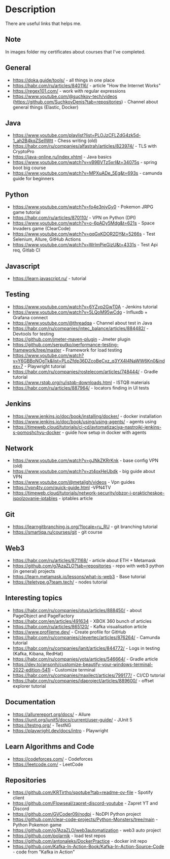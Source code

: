 # Description
There are useful links that helps me.

## Note
In images folder my certificates about courses that I've completed.

## General
- https://doka.guide/tools/ - all things in one place
- https://habr.com/ru/articles/840116/ - article "How the Internet Works"
- https://regex101.com/ - work with regular expressions
- https://www.youtube.com/@suchkov-tech/videos (https://github.com/SuchkovDenis?tab=repositories) - Channel about general things (Elastic, Docker)

## Java
- https://www.youtube.com/playlist?list=PLOJzCFLZdG4zk5d-1_ah2B4kqZSeIlWtt - Chess writing (old)
- https://habr.com/ru/companies/alfastrah/articles/823974/ - TLS with CryptoPro
- https://java-online.ru/index.xhtml - Java basics
- https://www.youtube.com/watch?v=vB9BVTz5xrI&t=34075s - spring boot big course
- https://www.youtube.com/watch?v=MPXuADe_5Eg&t=693s - camunda guide for beginners

## Python
- https://www.youtube.com/watch?v=fo4e3njyGy0 - Pokemon JRPG game tutorial
- https://habr.com/ru/articles/870110/ - VPN on Python (DPI)
- https://www.youtube.com/watch?v=o-6pADy5Mdg&t=621s - Space Invaders game (ClearCode)
- https://www.youtube.com/watch?v=qqGxKDOR2DY&t=5266s - Test Selenium, Allure, GitHub Actions
- https://www.youtube.com/watch?v=WrlmPjeGizU&t=4331s - Test Api req, Gitlab CI

## Javascript
- https://learn.javascript.ru/ - tutorial

## Testing
- https://www.youtube.com/watch?v=6YZvp2GwT0A - Jenkins tutorial
- https://www.youtube.com/watch?v=5LQoM95wCdg - Influxdb + Grafana connect
- https://www.youtube.com/@threadqa - Channel about test in Java
- https://habr.com/ru/companies/intec_balance/articles/884482/ - Devtools for testing
- https://github.com/jmeter-maven-plugin - Jmeter plugin
- https://github.com/serputko/performance-testing-framework/tree/master - Framework for load testing
- https://www.youtube.com/watch?v=Y6GBBoNOgTk&list=PLoZfdp36DZcoBeCxz_q3YX4I4NaWW6Kn0&index=7 - Playwright tutorial
- https://habr.com/ru/companies/rostelecom/articles/748444/ - Gradle tutorial
- https://www.rstqb.org/ru/istqb-downloads.html - ISTQB materials
- https://habr.com/ru/articles/887964/ - locators finding in UI tests

## Jenkins
- https://www.jenkins.io/doc/book/installing/docker/ - docker installation
- https://www.jenkins.io/doc/book/using/using-agents/ - agents using
- https://timeweb.cloud/tutorials/ci-cd/avtomatizaciya-nastrojki-jenkins-s-pomoshchyu-docker - guide how setup in docker with agents

## Network
- https://www.youtube.com/watch?v=gJNkZKRrKnk - base config VPN (old)
- https://www.youtube.com/watch?v=zt4oxHeUbdk - big guide about VPN
- https://www.youtube.com/@metaligh/videos - Vpn guides
- https://vpn4tv.com/quick-guide.html -VPN4TV 
- https://timeweb.cloud/tutorials/network-security/obzor-i-prakticheskoe-ispolzovanie-iptables - iptables article

## Git
- https://learngitbranching.js.org/?locale=ru_RU - git branching tutorial
- https://smartiqa.ru/courses/git - git course

## Web3
- https://habr.com/ru/articles/871168/ - article about ETH + Metamask
- https://github.com/g7AzaZLO?tab=repositories - repo with web3 python (in general) projects
- https://learn.metamask.io/lessons/what-is-web3 - Base tutorial
- https://teletype.g7team.tech/ - nodes tutorial

## Interesting topics
- https://habr.com/ru/companies/otus/articles/888450/ - about PageObject and PageFactory
- https://habr.com/en/articles/491634 - XBOX 360 bunch of articles
- https://habr.com/ru/articles/865120/ - Kafka visualisation article
- https://www.profileme.dev/ - Create profile for GitHub
- https://habr.com/ru/companies/clevertec/articles/876264/ - Camunda tutorial
- https://habr.com/ru/companies/lanit/articles/844772/ - Logs in testing (Kafka, Kibana, RedHat)
- https://habr.com/ru/companies/yota/articles/546664/ - Gradle article
- https://dev.to/ansonh/customize-beautify-your-windows-terminal-2022-edition-541l - Customize terminal
- https://habr.com/ru/companies/maxilect/articles/799177/ - CI/CD tutorial
- https://habr.com/ru/companies/idaproject/articles/889600/ - offset explorer tutorial

## Documentation
- https://allurereport.org/docs/ - Allure
- https://junit.org/junit5/docs/current/user-guide/ - JUnit 5
- https://testng.org/ - TestNG
- https://playwright.dev/docs/intro - Playwright


## Learn Algorithms and Code
- https://codeforces.com/ - Codeforces
- https://leetcode.com/ - LeetCode

## Repositories
- https://github.com/KRTirtho/spotube?tab=readme-ov-file - Spotify client
- https://github.com/Flowseal/zapret-discord-youtube - Zapret YT and Discord
- https://github.com/GVCoder09/nodpi - NoDPI Python project
- https://github.com/clear-code-projects/Python-Monsters/tree/main - Python Pokemon game
- https://github.com/g7AzaZLO/web3automatization - web3 auto project
- https://github.com/polarnik - load test repos
- https://github.com/antonaleks/DockerPractice - docker init repo
- https://github.com/Kafka-In-Action-Book/Kafka-In-Action-Source-Code - code from "Kafka in Action"